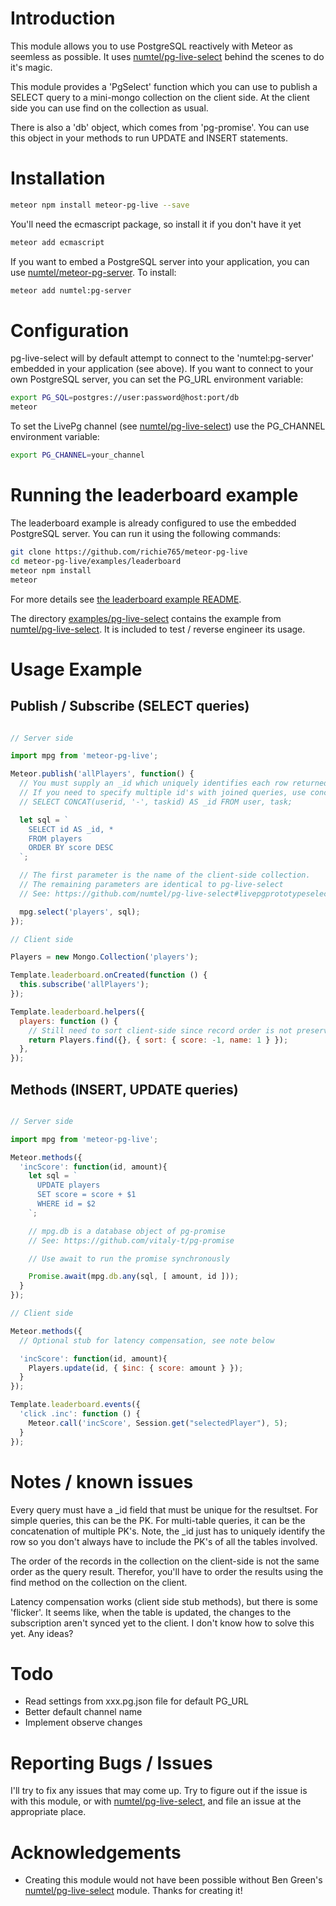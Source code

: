 # Introduction
This module allows you to use PostgreSQL reactively with Meteor as seemless
as possible. It uses [numtel/pg-live-select](https://github.com/numtel/pg-live-select)
behind the scenes to do it's magic.

This module provides a 'PgSelect' function which you can use to publish
a SELECT query to a mini-mongo collection on the client side. At the client
side you can use find on the collection as usual.

There is also a 'db' object, which comes from 'pg-promise'. You can use this
object in your methods to run UPDATE and INSERT statements.

# Installation

```bash
meteor npm install meteor-pg-live --save
```

You'll need the ecmascript package, so install it if you don't have it yet

```bash
meteor add ecmascript
```

If you want to embed a PostgreSQL server into your application, you can use
[numtel/meteor-pg-server](https://github.com/numtel/meteor-pg-server). To
install:

```bash
meteor add numtel:pg-server
```

# Configuration

pg-live-select will by default attempt to connect to the 'numtel:pg-server'
embedded in your application (see above). If you want to connect to your own
PostgreSQL server, you can set the PG_URL environment variable:

```bash
export PG_SQL=postgres://user:password@host:port/db
meteor
```

To set the LivePg channel (see [numtel/pg-live-select](https://github.com/numtel/pg-live-select))
use the PG_CHANNEL environment variable:

```bash
export PG_CHANNEL=your_channel
```

# Running the leaderboard example
The leaderboard example is already configured to use the embedded
PostgreSQL server. You can run it using the following commands:

```bash
git clone https://github.com/richie765/meteor-pg-live
cd meteor-pg-live/examples/leaderboard
meteor npm install
meteor
```

For more details see [the leaderboard example README](https://github.com/richie765/meteor-pg-live/examples/leaderboard/).

The directory [examples/pg-live-select](https://github.com/richie765/meteor-pg-live/examples/pg-live-select) contains the example from [numtel/pg-live-select](https://github.com/numtel/pg-live-select). It is included to test / reverse engineer its usage.

# Usage Example

## Publish / Subscribe (SELECT queries)

```javascript

// Server side

import mpg from 'meteor-pg-live';

Meteor.publish('allPlayers', function() {
  // You must supply an _id which uniquely identifies each row returned
  // If you need to specify multiple id's with joined queries, use concat:
  // SELECT CONCAT(userid, '-', taskid) AS _id FROM user, task;

  let sql = `
    SELECT id AS _id, *
    FROM players
    ORDER BY score DESC
  `;

  // The first parameter is the name of the client-side collection.
  // The remaining parameters are identical to pg-live-select
  // See: https://github.com/numtel/pg-live-select#livepgprototypeselectquery-params-triggers

  mpg.select('players', sql);
});

// Client side

Players = new Mongo.Collection('players');

Template.leaderboard.onCreated(function () {
  this.subscribe('allPlayers');
});

Template.leaderboard.helpers({
  players: function () {
    // Still need to sort client-side since record order is not preserved
    return Players.find({}, { sort: { score: -1, name: 1 } });
  },
});
```

## Methods (INSERT, UPDATE queries)

```javascript

// Server side

import mpg from 'meteor-pg-live';

Meteor.methods({
  'incScore': function(id, amount){
    let sql = `
      UPDATE players
      SET score = score + $1
      WHERE id = $2
    `;

    // mpg.db is a database object of pg-promise
    // See: https://github.com/vitaly-t/pg-promise

    // Use await to run the promise synchronously

    Promise.await(mpg.db.any(sql, [ amount, id ]));
  }
});

// Client side

Meteor.methods({
  // Optional stub for latency compensation, see note below

  'incScore': function(id, amount){
    Players.update(id, { $inc: { score: amount } });    
  }
});

Template.leaderboard.events({
  'click .inc': function () {
    Meteor.call('incScore', Session.get("selectedPlayer"), 5);
  }
});
```

# Notes / known issues
Every query must have a \_id field that must be unique for the resultset.
For simple queries, this can be the PK. For multi-table queries, it can be
the concatenation of multiple PK's. Note, the \_id just has to uniquely
identify the row so you don't always have to include the PK's of all the
tables involved.

The order of the records in the collection on the client-side is not the same
order as the query result. Therefor, you'll have to order the results using
the find method on the collection on the client.

Latency compensation works (client side stub methods), but there is some
'flicker'. It seems like, when the table is updated, the changes to the
subscription aren't synced yet to the client. I don't know how to solve this
yet. Any ideas?

# Todo
* Read settings from xxx.pg.json file for default PG_URL
* Better default channel name
* Implement observe changes

# Reporting Bugs / Issues
I'll try to fix any issues that may come up. Try to figure out if the issue
is with this module, or with [numtel/pg-live-select](https://github.com/numtel/pg-live-select),
and file an issue at the appropriate place.

# Acknowledgements
* Creating this module would not have been possible without Ben Green's
[numtel/pg-live-select](https://github.com/numtel/pg-live-select) module.
Thanks for creating it!
